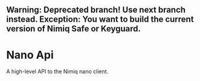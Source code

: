 ## Warning: Deprecated branch! Use next branch instead. Exception: You want to build the current version of Nimiq Safe or Keyguard.

# Nano Api
A high-level API to the Nimiq nano client.
